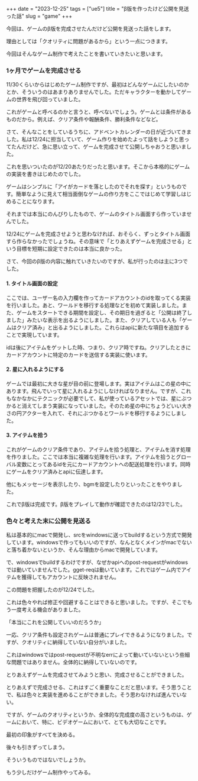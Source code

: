 +++
date = "2023-12-25"
tags = ["ue5"]
title = "β版を作ったけど公開を見送った話"
slug = "game"
+++

今回は、ゲームのβ版を完成させたんだけど公開を見送った話をします。

理由としては「クオリティに問題があるから」という一点につきます。

今回はそんなゲーム制作で考えたことを書いていきたいと思います。

### 1ヶ月でゲームを完成させる

11/30くらいからはじめたゲーム制作ですが、最初はどんなゲームにしたいのかとか、そういうのはあまりありませんでした。ただキャラクターを動かしてゲームの世界を飛び回っていました。

これがゲームと呼べるのかと言うと、呼べないでしょう。ゲームとは条件があるものだから。例えば、クリア条件や報酬条件、勝利条件などなど。

さて、そんなことをしているうちに、アドベントカレンダーの日が近づいてきました。私は12/24に担当していて、ゲーム作りを始めたよって話をしようと思ってたんだけど、急に思い立って、ゲームを完成させて公開しちゃおうと思いました。

これを思いついたのが12/20あたりだったと思います。そこから本格的にゲームの実装を書きはじめたのでした。

ゲームはシンプルに「アイがカードを落としたのでそれを探す」というものです。簡単なように見えて相当面倒なゲームの作り方をここではじめて学習しはじめることになります。

それまでは本当にのんびりしたもので、ゲームのタイトル画面すら作っていませんでした。

12/24にゲームを完成させようと思わなければ、おそらく、ずっとタイトル画面すら作らなかったでしょうね。その意味で「とりあえずゲームを完成させる」という目標を短期に設定できたのは本当に良かった。

さて、今回のβ版の内容に触れていきたいのですが、私が行ったのは主に3つでした。

#### 1. タイトル画面の設定

ここでは、ユーザー名の入力欄を作ってカードアカウントのidを取ってくる実装を行いました。あと、ワールドを移行する処理などを初めて実装しました。また、ゲームをスタートできる期間を設定し、その期日を過ぎると「公開は終了しました」みたいな表示を出るようにしました。また、クリアしている人も「ゲームはクリア済み」と出るようにしました。これらはapiに新たな項目を追加することで実現しています。

idは後にアイテムをゲットした時、つまり、クリア時ですね。クリアしたときにカードアカウントに特定のカードを送信する実装に使います。

#### 2. 星に入れるようにする

ゲームでは最初に大きな星が目の前に登場します。実はアイテムはこの星の中にあります。飛んでいって星に入れるようにしなければなりません。ですが、これもなかなかにテクニックが必要でして、私が使っているアセットでは、星にぶつかると消えてしまう実装になっていました。そのため星の中にちょうどいい大きさの円アクターを入れて、それにぶつかるとワールドを移行するようにしました。

#### 3. アイテムを拾う

これがゲームのクリア条件であり、アイテムを拾う処理と、アイテムを消す処理を作りました。ここでは本当に複雑な処理を行います。アイテムを拾うとグローバル変数にとってあるidを元にカードアカウントへの配送処理を行います。同時にゲームをクリア済みとapiに伝達します。

他にもメッセージを表示したり、bgmを設定したりといったことをやりました。

これでβ版は完成です。β版をプレイして動作が確認できたのは12/23でした。

### 色々と考えた末に公開を見送る

私は基本的にmacで開発し、srcをwindowsに送ってbuildするという方式で開発しています。windowsで作ってもいいのですが、なんとなくメインがmacでないと落ち着かないというか、そんな理由からmacで開発しています。

で、windowsでbuildするわけですが、なぜかapiへのpost-requestがwindowsでは動いていませんでした。gget-reqは動いています。これではゲーム内でアイテムを獲得してもアカウントに反映されません。

この問題を把握したのが12/24でした。

これは色々やれば修正や回避することはできると思いました。ですが、そこでもう一度考える機会がありました。

「本当にこれを公開していいのだろうか」

一応、クリア条件も設定されゲームは普通にプレイできるようになりました。ですが、クオリティに納得していない自分がいました。

これはwindowsではpost-requestが不明なerrによって動いていないという些細な問題ではありません。全体的に納得していないのです。

とりあえずゲームを完成させてみようと思い、完成させることができました。

とりあえずで完成させる、これはすごく重要なことだと思います。そう思うことで、私は色々と実装を進めることができました。そう思わなければ進んでいない。

ですが、ゲームのクオリティというか、全体的な完成度の高さというものは、ゲームにおいて、特に、ビデオゲームにおいて、とても大切なことです。

最初の印象がすべてを決める。

後々も引きずってしまう。

そういうものではないでしょうか。

もう少しだけゲーム制作やってみる。

